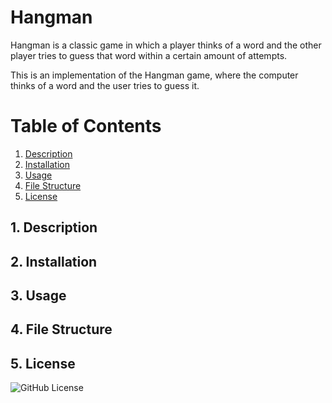 # Hangman

Hangman is a classic game in which a player thinks of a word and the other player tries to guess that word within a certain amount of attempts.

This is an implementation of the Hangman game, where the computer thinks of a word and the user tries to guess it. 

# Table of Contents
1. [Description](#1.-description)
2. [Installation](#2.-installation)
3. [Usage](#3.-usage)
4. [File Structure](#4.-file-structure)
6. [License](#5.-license)

## 1. Description

## 2. Installation

## 3. Usage

## 4. File Structure

## 5. License

![GitHub License](https://img.shields.io/github/license/tommifloor/hangman200)


